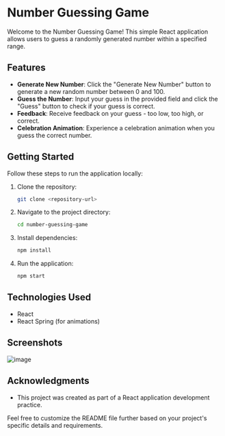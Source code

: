 # Number Guessing Game

Welcome to the Number Guessing Game! This simple React application allows users to guess a randomly generated number within a specified range.

## Features

- **Generate New Number**: Click the "Generate New Number" button to generate a new random number between 0 and 100.
- **Guess the Number**: Input your guess in the provided field and click the "Guess" button to check if your guess is correct.
- **Feedback**: Receive feedback on your guess - too low, too high, or correct.
- **Celebration Animation**: Experience a celebration animation when you guess the correct number.

## Getting Started

Follow these steps to run the application locally:

1. Clone the repository:

   ```bash
   git clone <repository-url>
   ```

2. Navigate to the project directory:

   ```bash
   cd number-guessing-game
   ```

3. Install dependencies:

   ```bash
   npm install
   ```

4. Run the application:

   ```bash
   npm start
   ```


## Technologies Used

- React
- React Spring (for animations)

## Screenshots
![image](https://github.com/Abhishamathew/PRODIGY_SD_02/assets/75195705/d5679838-079b-48aa-97bb-ad82eeb11718)


## Acknowledgments

- This project was created as part of a React application development practice.

Feel free to customize the README file further based on your project's specific details and requirements.
